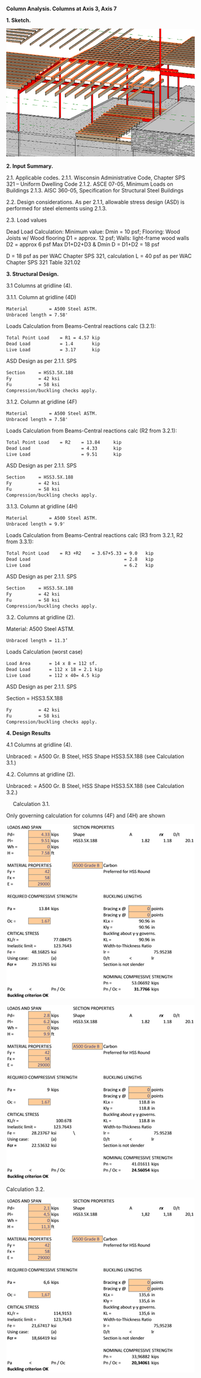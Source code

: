 **Column Analysis. Columns at Axis 3, Axis 7**

**1. Sketch.**

![Sketch](Beams-central.md.1.png "Sketch")

**2. Input Summary.**

2.1. Applicable codes.
2.1.1. Wisconsin Administrative Code, Chapter SPS 321 – Uniform Dwelling Code
2.1.2. ASCE 07-05, Minimum Loads on Buildings
2.1.3. AISC 360-05, Specification for Structural Steel Buildings

2.2. Design considerations.
As per 2.1.1, allowable stress design (ASD) is performed for steel elements using 2.1.3.

2.3. Load values

Dead Load Calculation:
Minimum value: 							Dmin = 10 psf;
Flooring: Wood Joists w/ Wood flooring 	D1 = approx. 12 psf;
Walls: light-frame wood walls			D2 = approx 6 psf
Max D1+D2+D3 & Dmin						D = D1+D2 = 18 psf

D = 18 psf		as per WAC Chapter SPS 321, calculation
L = 40 psf		as per WAC Chapter SPS 321 Table 321.02


**3. Structural Design.**

3.1 Columns at gridline (4).

3.1.1. Column at gridline (4D)

	Material 		= A500 Steel ASTM.
	Unbraced length = 7.58'

Loads Calculation from Beams-Central reactions calc (3.2.1):

	Total Point Load 	= R1 = 4.57 kip
	Dead Load 			= 1.4 		kip
	Live Load			= 3.17 		kip

ASD Design as per 2.1.1. SPS 

	Section		= HSS3.5X.188
	Fy			= 42 ksi
	Fu			= 58 ksi
	Compression/buckling checks apply.

3.1.2. Column at gridline (4F)

	Material 		= A500 Steel ASTM.
	Unbraced length = 7.58'

Loads Calculation from Beams-Central reactions calc (R2 from 3.2.1):

	Total Point Load 	= R2 	= 13.84 	kip
	Dead Load 					= 4.33 		kip
	Live Load					= 9.51 		kip

ASD Design as per 2.1.1. SPS 

	Section		= HSS3.5X.188
	Fy			= 42 ksi
	Fu			= 58 ksi
	Compression/buckling checks apply.

3.1.3. Column at gridline (4H)

	Material 		= A500 Steel ASTM.
	Unbraced length = 9.9'

Loads Calculation from Beams-Central reactions calc (R3 from 3.2.1, R2 from 3.3.1):

	Total Point Load 	= R3 +R2	= 3.67+5.33 = 9.0 	kip
	Dead Load 									= 2.8 	kip
	Live Load									= 6.2 	kip

ASD Design as per 2.1.1. SPS 

	Section		= HSS3.5X.188
	Fy			= 42 ksi
	Fu			= 58 ksi
	Compression/buckling checks apply.


3.2. Columns at gridline (2).

Material:	A500 Steel ASTM.

	Unbraced length = 11.3’

Loads Calculation (worst case)

	Load Area 		= 14 x 8 = 112 sf.
	Dead Load 		= 112 x 18 = 2.1 kip
	Live Load		= 112 x 40= 4.5 kip

ASD Design as per 2.1.1. SPS 

Section		= HSS3.5X.188

	Fy			= 42 ksi
	Fu			= 58 ksi
	Compression/buckling checks apply.


**4. Design Results**
	
4.1 Columns at gridline (4).

Unbraced: 		= A500 Gr. B Steel, HSS Shape HSS3.5X.188 (see Calculation 3.1.)

4.2. Columns at gridline (2).

Unbraced: 		= A500 Gr. B Steel, HSS Shape HSS3.5X.188 (see Calculation 3.2.)

 
Calculation 3.1.

Only governing calculation for columns (4F) and (4H) are shown

![Calc 3.1.2](Columns-central.F4.png "Calc 3.1.2")

![Calc 3.1.3](Columns-central.H4.png "Calc 3.1.3")

Calculation 3.2.
 
![Calc 3.2](Columns-central.F2.png "Calc 3.2")